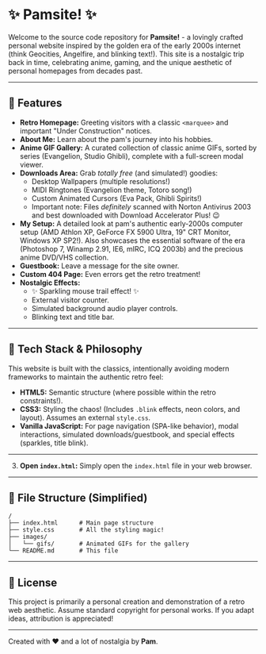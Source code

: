 # ✨ Pamsite! ✨

Welcome to the source code repository for **Pamsite!** - a lovingly crafted personal website inspired by the golden era of the early 2000s internet (think Geocities, Angelfire, and blinking text!). This site is a nostalgic trip back in time, celebrating anime, gaming, and the unique aesthetic of personal homepages from decades past.

---

## 💖 Features

* **Retro Homepage:** Greeting visitors with a classic `<marquee>` and important "Under Construction" notices.
* **About Me:** Learn about the pam's journey into his hobbies.
* **Anime GIF Gallery:** A curated collection of classic anime GIFs, sorted by series (Evangelion, Studio Ghibli), complete with a full-screen modal viewer.
* **Downloads Area:** Grab *totally free* (and simulated!) goodies:
    * Desktop Wallpapers (multiple resolutions!)
    * MIDI Ringtones (Evangelion theme, Totoro song!)
    * Custom Animated Cursors (Eva Pack, Ghibli Spirits!)
    * Important note: Files *definitely* scanned with Norton Antivirus 2003 and best downloaded with Download Accelerator Plus! 😉
* **My Setup:** A detailed look at pam's authentic early-2000s computer setup (AMD Athlon XP, GeForce FX 5900 Ultra, 19" CRT Monitor, Windows XP SP2!). Also showcases the essential software of the era (Photoshop 7, Winamp 2.91, IE6, mIRC, ICQ 2003b) and the precious anime DVD/VHS collection.
* **Guestbook:** Leave a message for the site owner.
* **Custom 404 Page:** Even errors get the retro treatment!
* **Nostalgic Effects:**
    * ✨ Sparkling mouse trail effect! ✨
    * External visitor counter.
    * Simulated background audio player controls.
    * Blinking text and title bar.

---

## 💾 Tech Stack & Philosophy

This website is built with the classics, intentionally avoiding modern frameworks to maintain the authentic retro feel:

* **HTML5:** Semantic structure (where possible within the retro constraints!).
* **CSS3:** Styling the chaos! (Includes `.blink` effects, neon colors, and layout). Assumes an external `style.css`.
* **Vanilla JavaScript:** For page navigation (SPA-like behavior), modal interactions, simulated downloads/guestbook, and special effects (sparkles, title blink).

---

3.  **Open `index.html`:** Simply open the `index.html` file in your web browser.

---

## 📂 File Structure (Simplified)

```
/
├── index.html      # Main page structure
├── style.css       # All the styling magic!
├── images/
│   └── gifs/       # Animated GIFs for the gallery
└── README.md       # This file
```

---

## 📜 License

This project is primarily a personal creation and demonstration of a retro web aesthetic. Assume standard copyright for personal works. If you adapt ideas, attribution is appreciated!

---

Created with ♥ and a lot of nostalgia by **Pam**.
